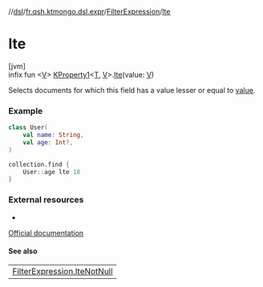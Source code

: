 //[dsl](../../../index.md)/[fr.qsh.ktmongo.dsl.expr](../index.md)/[FilterExpression](index.md)/[lte](lte.md)

# lte

[jvm]\
infix fun &lt;[V](lte.md)&gt; [KProperty1](https://kotlinlang.org/api/latest/jvm/stdlib/kotlin.reflect/-k-property1/index.html)&lt;[T](index.md), [V](lte.md)&gt;.[lte](lte.md)(value: [V](lte.md))

Selects documents for which this field has a value lesser or equal to [value](lte.md).

### Example

```kotlin
class User(
    val name: String,
    val age: Int?,
)

collection.find {
    User::age lte 18
}
```

### External resources

-
[Official documentation](https://www.mongodb.com/docs/manual/reference/operator/query/lte/)

#### See also

|                                                |
|------------------------------------------------|
| [FilterExpression.lteNotNull](lte-not-null.md) |
